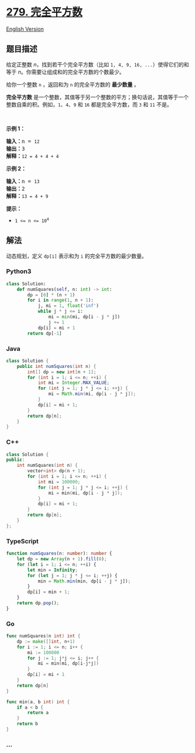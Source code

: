 # [279. 完全平方数](https://leetcode-cn.com/problems/perfect-squares)

[English Version](/solution/0200-0299/0279.Perfect%20Squares/README_EN.md)

## 题目描述

<!-- 这里写题目描述 -->

<p>给定正整数 <em>n</em>，找到若干个完全平方数（比如 <code>1, 4, 9, 16, ...</code>）使得它们的和等于<em> n</em>。你需要让组成和的完全平方数的个数最少。</p>

<p>给你一个整数 <code>n</code> ，返回和为 <code>n</code> 的完全平方数的 <strong>最少数量</strong> 。</p>

<p><strong>完全平方数</strong> 是一个整数，其值等于另一个整数的平方；换句话说，其值等于一个整数自乘的积。例如，<code>1</code>、<code>4</code>、<code>9</code> 和 <code>16</code> 都是完全平方数，而 <code>3</code> 和 <code>11</code> 不是。</p>

<p> </p>

<p><strong>示例 1：</strong></p>

<pre>
<strong>输入：</strong>n = <code>12</code>
<strong>输出：</strong>3
<strong>解释：</strong><code>12 = 4 + 4 + 4</code></pre>

<p><strong>示例 2：</strong></p>

<pre>
<strong>输入：</strong>n = <code>13</code>
<strong>输出：</strong>2
<strong>解释：</strong><code>13 = 4 + 9</code></pre>



<p><strong>提示：</strong></p>

<ul>
	<li><code>1 <= n <= 10<sup>4</sup></code></li>
</ul>

## 解法

<!-- 这里可写通用的实现逻辑 -->

动态规划，定义 `dp[i]` 表示和为 `i` 的完全平方数的最少数量。

<!-- tabs:start -->

### **Python3**

<!-- 这里可写当前语言的特殊实现逻辑 -->

```python
class Solution:
    def numSquares(self, n: int) -> int:
        dp = [0] * (n + 1)
        for i in range(1, n + 1):
            j, mi = 1, float('inf')
            while j * j <= i:
                mi = min(mi, dp[i - j * j])
                j += 1
            dp[i] = mi + 1
        return dp[-1]
```

### **Java**

<!-- 这里可写当前语言的特殊实现逻辑 -->

```java
class Solution {
    public int numSquares(int n) {
        int[] dp = new int[n + 1];
        for (int i = 1; i <= n; ++i) {
            int mi = Integer.MAX_VALUE;
            for (int j = 1; j * j <= i; ++j) {
                mi = Math.min(mi, dp[i - j * j]);
            }
            dp[i] = mi + 1;
        }
        return dp[n];
    }
}
```

### **C++**

```cpp
class Solution {
public:
    int numSquares(int n) {
        vector<int> dp(n + 1);
        for (int i = 1; i <= n; ++i) {
            int mi = 100000;
            for (int j = 1; j * j <= i; ++j) {
                mi = min(mi, dp[i - j * j]);
            }
            dp[i] = mi + 1;
        }
        return dp[n];
    }
};
```

### **TypeScript**

```ts
function numSquares(n: number): number {
    let dp = new Array(n + 1).fill(0);
    for (let i = 1; i <= n; ++i) {
        let min = Infinity;
        for (let j = 1; j * j <= i; ++j) {
            min = Math.min(min, dp[i - j * j]);
        }
        dp[i] = min + 1;
    }
    return dp.pop();
}
```

### **Go**

```go
func numSquares(n int) int {
	dp := make([]int, n+1)
	for i := 1; i <= n; i++ {
		mi := 100000
		for j := 1; j*j <= i; j++ {
			mi = min(mi, dp[i-j*j])
		}
		dp[i] = mi + 1
	}
	return dp[n]
}

func min(a, b int) int {
	if a < b {
		return a
	}
	return b
}
```

### **...**

```

```

<!-- tabs:end -->
